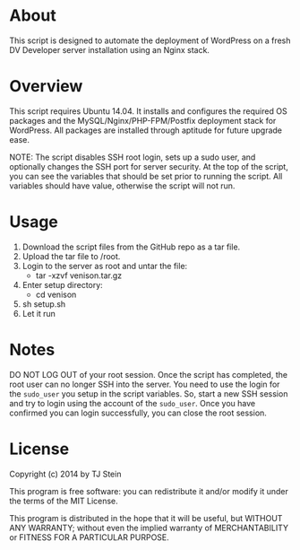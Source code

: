 About
============================
This script is designed to automate the deployment of WordPress on a fresh DV Developer server installation using an Nginx stack.


Overview
============================
This script requires Ubuntu 14.04. It installs and configures the required OS packages and the MySQL/Nginx/PHP-FPM/Postfix deployment stack for WordPress. All packages are installed through aptitude for future upgrade ease.

NOTE: The script disables SSH root login, sets up a sudo user, and optionally changes the SSH port for server security. At the top of the script, you can see the variables that should be set prior to running the script. All variables should have value, otherwise the script will not run.


Usage
============================
1. Download the script files from the GitHub repo as a tar file.
2. Upload the tar file to /root.
3. Login to the server as root and untar the file:
	- tar -xzvf venison.tar.gz
4. Enter setup directory:
	- cd venison
5. sh setup.sh
6. Let it run


Notes
============================
DO NOT LOG OUT of your root session. Once the script has completed, the root user can no longer SSH into the server. You need to use the login for the `sudo_user` you setup in the script variables. So, start a new SSH session and try to login using the account of the `sudo_user`. Once you have confirmed you can login successfully, you can close the root session.


License
============================
Copyright (c) 2014 by TJ Stein

This program is free software: you can redistribute it and/or modify it under the terms of the MIT License.

This program is distributed in the hope that it will be useful, but WITHOUT ANY WARRANTY; without even the implied warranty of MERCHANTABILITY or FITNESS FOR A PARTICULAR PURPOSE.
